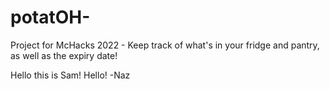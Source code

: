 # potatOH-
Project for McHacks 2022 - Keep track of what's in your fridge and pantry, as well as the expiry date!

Hello this is Sam! 
Hello! -Naz